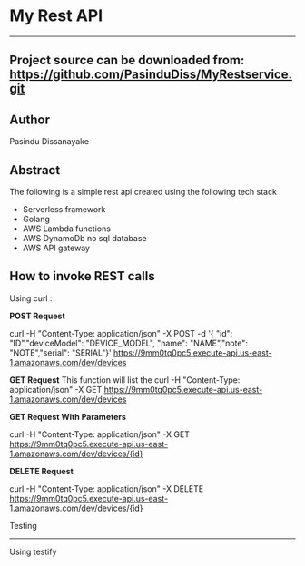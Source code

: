 My Rest API
===

---
Project source can be downloaded from:
https://github.com/PasinduDiss/MyRestservice.git
----

Author
------

Pasindu Dissanayake

Abstract
--------
The following is a simple rest api created using the following tech stack
- Serverless framework  
- Golang
- AWS Lambda functions
- AWS DynamoDb no sql database
- AWS API gateway


How to invoke REST calls
------
Using curl :

**POST Request**


curl -H "Content-Type: application/json" -X POST -d '{
"id": "ID","deviceModel": "DEVICE_MODEL", "name": "NAME","note": "NOTE","serial": "SERIAL"}' https://9mm0tq0pc5.execute-api.us-east-1.amazonaws.com/dev/devices

**GET Request**
This function will list the
curl -H "Content-Type: application/json" -X GET https://9mm0tq0pc5.execute-api.us-east-1.amazonaws.com/dev/devices


**GET Request With Parameters**

curl -H "Content-Type: application/json" -X GET https://9mm0tq0pc5.execute-api.us-east-1.amazonaws.com/dev/devices/{id}

**DELETE Request**

curl -H "Content-Type: application/json" -X DELETE https://9mm0tq0pc5.execute-api.us-east-1.amazonaws.com/dev/devices/{id}

Testing
_______
Using testify 
